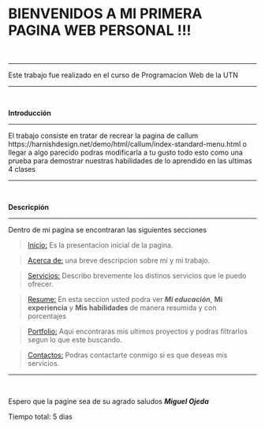 # BIENVENIDOS A MI PRIMERA PAGINA WEB PERSONAL !!! 

<br>

------------

Este trabajo fue realizado en el curso de Programacion Web de la UTN


----------
<br>

**Introducción**
<hr>
El trabajo consiste en tratar de recrear la pagina de callum https://harnishdesign.net/demo/html/callum/index-standard-menu.html o llegar a algo parecido podras modificarla a tu gusto todo esto como una prueba para demostrar nuestras habilidades de lo aprendido en las ultimas 4 clases
<hr>

<br>

**Descricpión**
<hr>
Dentro de mi pagina se encontraran las siguientes secciones

<br>

> [Inicio:](https://artzred.github.io/HTML-CSS-TP-N-1/#inicio-sec "Inicio:") Es la presentacion inicial de la pagina.

> [Acerca de:](https://artzred.github.io/HTML-CSS-TP-N-1/#about-sec "Acerca de") una breve descripcion sobre mí y mi trabajo.

> [Servicios:](https://artzred.github.io/HTML-CSS-TP-N-1/#src-sec "Servicios:") Describo brevemente los distinos servicios que le puedo ofrecer.

>[Resume:](https://artzred.github.io/HTML-CSS-TP-N-1/#res-sec "Resume") En esta seccion usted podra ver ***Mi educación***, **Mi experiencia** y **Mis habilidades** de manera resumida y con porcentajes

>[Portfolio:](https://artzred.github.io/HTML-CSS-TP-N-1/#port-sec "Portfolio") Aqui encontraras mis ultimos proyectos y podras filtrarlos segun lo que este buscando.

>[Contactos:](https://artzred.github.io/HTML-CSS-TP-N-1/#cont-sec "Contacto") Podras contactarte conmigo si es que deseas mis servicios.
<hr>
<br>

Espero que la pagine sea de su agrado saludos ***Miguel Ojeda*** 

Tiempo total: 5 dias
